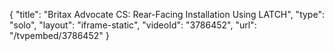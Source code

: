 {
    "title": "Britax Advocate CS:  Rear-Facing Installation Using LATCH",
    "type": "solo",
    "layout": "iframe-static",
    "videoId": "3786452",
    "url": "\/tvpembed\/3786452"
}